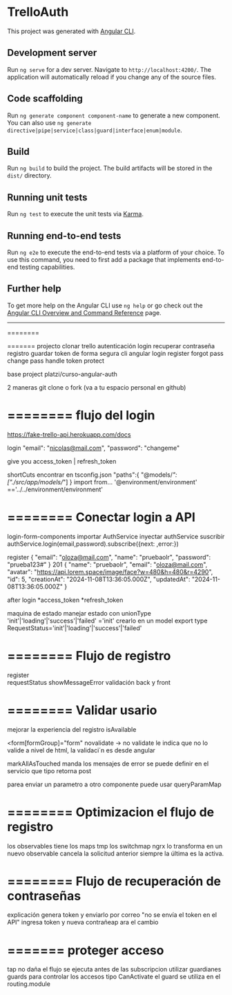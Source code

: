 # TrelloAuth

This project was generated with [Angular CLI](https://github.com/angular/angular-cli).

## Development server

Run `ng serve` for a dev server. Navigate to `http://localhost:4200/`. The application will automatically reload if you change any of the source files.

## Code scaffolding

Run `ng generate component component-name` to generate a new component. You can also use `ng generate directive|pipe|service|class|guard|interface|enum|module`.

## Build

Run `ng build` to build the project. The build artifacts will be stored in the `dist/` directory.

## Running unit tests

Run `ng test` to execute the unit tests via [Karma](https://karma-runner.github.io).

## Running end-to-end tests

Run `ng e2e` to execute the end-to-end tests via a platform of your choice. To use this command, you need to first add a package that implements end-to-end testing capabilities.

## Further help

To get more help on the Angular CLI use `ng help` or go check out the [Angular CLI Overview and Command Reference](https://angular.io/cli) page.

*********************************************

========

=======
projecto
clonar trello
autenticación
login
recuperar contraseña
registro
guardar token de forma segura
cli angular
login
register
forgot pass
change pass
handle token protect

base project 
platzi/curso-angular-auth

2 maneras git clone
o fork (va a tu espacio personal en github)

========
flujo del login
========

https://fake-trello-api.herokuapp.com/docs

login
 "email": "nicolas@mail.com",
 "password": "changeme"

 give you access_token | refresh_token

 shortCuts  encontrar en tsconfig.json
"paths":{
	"@models/*":["./src/app/models/*"]
}
import from... '@environment/environment' =='../../environment/environment'

========
Conectar login a API
========
login-form-components
importar AuthService
inyectar authService
suscribir authService.login(email,password).subscribe({next: ,error:})

register
 {
  "email": "oloza@mail.com",
  "name": "pruebaolr",
  "password": "prueba123#"
	}
201
	{
	  "name": "pruebaolr",
	  "email": "oloza@mail.com",
	  "avatar": "https://api.lorem.space/image/face?w=480&h=480&r=4290",
	  "id": 5,
	  "creationAt": "2024-11-08T13:36:05.000Z",
	  "updatedAt": "2024-11-08T13:36:05.000Z"
	}

after login
	*access_token
	*refresh_token

maquina de estado
manejar estado con unionType	 'init'|'loading'|'success'|'failed' ='init'
crearlo en un model
export type RequestStatus='init'|'loading'|'success'|'failed'

========
Flujo de registro
========
register  
requestStatus
showMessageError
validación back y front


========
Validar usario
========
mejorar la experiencia del registro
isAvailable

<form[formGroup]="form" novalidate -> no validate le indica que no lo valide a nivel de html, la validaci´n es desde angular

markAllAsTouched  manda los mensajes de error
se puede definir en el servicio que tipo retorna  post<string>

parea enviar un parametro a otro componente puede usar queryParamMap

========
Optimizacion el flujo de registro
========
los observables tiene los maps
tmp los switchmap ngrx lo transforma en un nuevo observable
cancela la solicitud anterior siempre la última es la activa.

========
Flujo de recuperación de contraseñas
========
explicación
genera token y enviarlo por correo
"no se envía el token en el API"
ingresa token y nueva contrañeap ara el cambio


=======
proteger acceso
===========
tap no daña el flujo se ejecuta antes de las subscripcion
utilizar guardianes  guards para controlar los accesos
tipo CanActivate
el guard se utiliza en el routing.module



